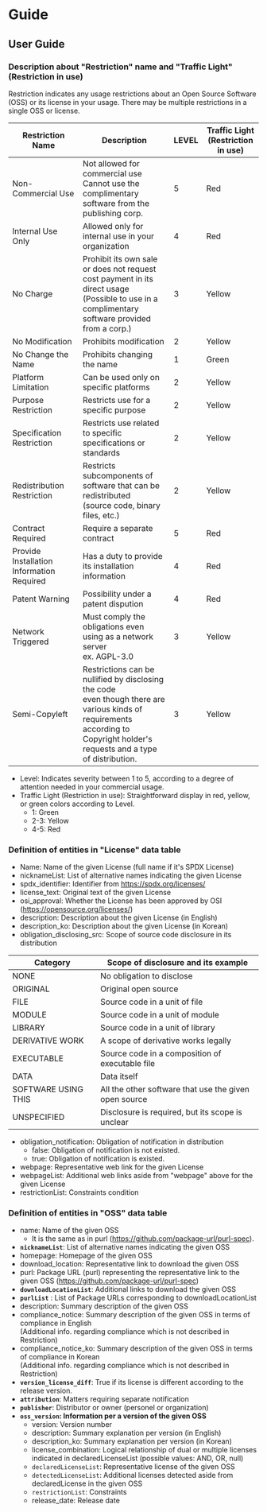 # Guide

## User Guide

### Description about "Restriction" name and "Traffic Light" (Restriction in use)
Restriction indicates any usage restrictions about an Open Source Software (OSS) or its license in your usage. There may be multiple restrictions in a single OSS or license.

| **Restriction Name** | **Description** | **LEVEL** | **Traffic Light<br>(Restriction in use)** |
| --- | --- | --- | --- |
| Non-Commercial Use | Not allowed for commercial use<br> Cannot use the complimentary software from the publishing corp.| 5 | Red |
| Internal Use Only | Allowed only for internal use in your organization | 4 | Red |
| No Charge | Prohibit its own sale or does not request cost payment in its direct usage<br>(Possible to use in a complimentary software provided from a corp.) | 3 | Yellow |
| No Modification | Prohibits modification | 2 | Yellow |
| No Change the Name | Prohibits changing the name | 1 | Green |
| Platform Limitation | Can be used only on specific platforms | 2 | Yellow |
| Purpose Restriction | Restricts use for a specific purpose | 2 | Yellow |
| Specification Restriction | Restricts use related to specific specifications or standards | 2 | Yellow |
| Redistribution Restriction | Restricts subcomponents of software that can be redistributed<br> (source code, binary files, etc.) | 2 | Yellow |
| Contract Required | Require a separate contract | 5 | Red |
| Provide Installation Information Required | Has a duty to provide its installation information | 4 | Red |
| Patent Warning | Possibility under a patent dispution | 4 | Red |
| Network Triggered | Must comply the obligations even using as a network server<br> ex. AGPL-3.0 | 3 | Yellow |
| Semi-Copyleft | Restrictions can be nullified by disclosing the code<br>even though there are various kinds of requirements<br>according to Copyright holder's requests and a type of distribution. | 3 | Yellow |

- Level: Indicates severity between 1 to 5, according to a degree of attention needed in your commercial usage.
- Traffic Light (Restriction in use): Straightforward display in red, yellow, or green colors according to Level.
  - 1: Green
  - 2-3: Yellow
  - 4-5: Red

### Definition of entities in "License" data table
- Name: Name of the given License (full name if it's SPDX License)
- nicknameList: List of alternative names indicating the given License
- spdx_identifier: Identifier from https://spdx.org/licenses/
- license_text: Original text of the given License
- osi_approval: Whether the License has been approved by OSI (https://opensource.org/licenses/)
- description: Description about the given License (in English)
- description_ko: Description about the given License (in Korean)
- obligation_disclosing_src: Scope of source code disclosure in its distribution

| **Category** | **Scope of disclosure and its example** |
| --- | --- |
| NONE | No obligation to disclose |
| ORIGINAL | Original open source |
| FILE | Source code in a unit of file |
| MODULE | Source code in a unit of module |
| LIBRARY | Source code in a unit of library |
| DERIVATIVE WORK | A scope of derivative works legally |
| EXECUTABLE | Source code in a composition of executable file |
| DATA | Data itself |
| SOFTWARE USING THIS | All the other software that use the given open source |
| UNSPECIFIED | Disclosure is required, but its scope is unclear |

- obligation_notification: Obligation of notification in distribution
  - false: Obligation of notification is not existed.
  - true: Obligation of notification is existed.
- webpage: Representative web link for the given License
- webpageList: Additional web links aside from "webpage" above for the given License
- restrictionList: Constraints condition

### Definition of entities in "OSS" data table
- name: Name of the given OSS
  - It is the same as in purl (https://github.com/package-url/purl-spec).
- **`nicknameList`**: List of alternative names indicating the given OSS
- homepage: Homepage of the given OSS
- download_location: Representative link to download the given OSS
- purl: Package URL (purl) representing the representative link to the given OSS (https://github.com/package-url/purl-spec)
- **`downloadLocationList`**: Additional links to download the given OSS
- **`purlList`** : List of Package URLs corresponding to downloadLocationList
- description: Summary description of the given OSS
- compliance_notice: Summary description of the given OSS in terms of compliance in English<br>(Additional info. regarding compliance which is not described in Restriction)
- compliance_notice_ko: Summary description of the given OSS in terms of compliance in Korean<br>(Additional info. regarding compliance which is not described in Restriction)
- **`version_license_diff`**: True if its license is different according to the release version.
- **`attribution`**: Matters requiring separate notification
- **`publisher`**: Distributor or owner (personel or organization)
- **`oss_version`: Information per a version of the given OSS**
  - version: Version number
  - description: Summary explanation per version (in English)
  - description_ko: Summary explanation per version (in Korean)
  - license_combination: Logical relationship of dual or multiple licenses indicated in declaredLicenseList (possible values: AND, OR, null)
  - `declaredLicenseList`: Representative license of the given OSS
  - `detectedLicenseList`: Additional licenses detected aside from declaredLicense in the given OSS
  - `restrictionList`: Constraints
  - release_date: Release date
